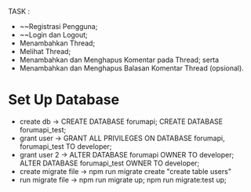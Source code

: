 TASK : 
- ~~Registrasi Pengguna;
- ~~Login dan Logout;
- Menambahkan Thread;
- Melihat Thread;
- Menambahkan dan Menghapus Komentar pada Thread; serta
- Menambahkan dan Menghapus Balasan Komentar Thread (opsional).

# Set Up Database
- create db -> CREATE DATABASE forumapi; CREATE DATABASE forumapi_test;
- grant user -> GRANT ALL PRIVILEGES ON DATABASE forumapi, forumapi_test TO developer;
- grant user 2 -> ALTER DATABASE forumapi OWNER TO developer; ALTER DATABASE forumapi_test OWNER TO developer;
- create migrate file -> npm run migrate create "create table users"
- run migrate file -> npm run migrate up; npm run migrate:test up;

# 